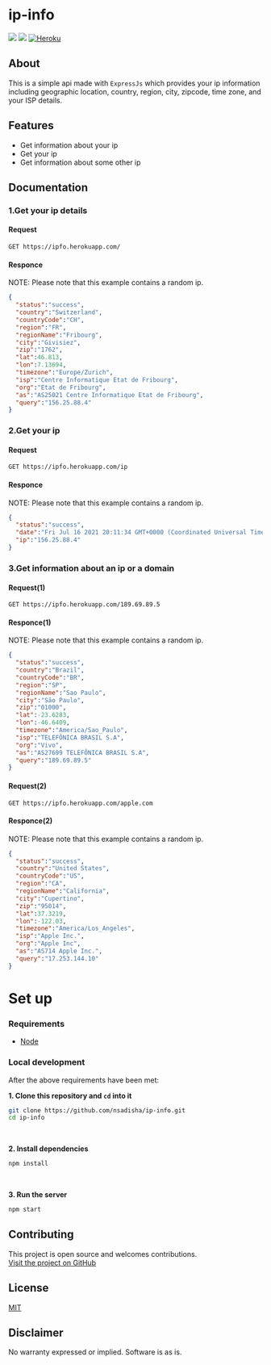 # ip-info
[![](https://badges.aleen42.com/src/node.svg)]()
[![](https://img.shields.io/badge/Licence-MIT-orange)]()
[![Heroku](https://heroku-badge.herokuapp.com/?app=heroku-badge)]()


## About
This is a simple api made with `ExpressJs` which provides your ip information including geographic location, country, region, city, zipcode, time zone, and your ISP details.

## Features
- Get information about your ip
- Get your ip
- Get information about some other ip

## Documentation

### 1.Get your ip details

#### Request
```
GET https://ipfo.herokuapp.com/
```
#### Responce
NOTE: Please note that this example contains a random ip.
```json
{
  "status":"success",
  "country":"Switzerland",
  "countryCode":"CH",
  "region":"FR",
  "regionName":"Fribourg",
  "city":"Givisiez",
  "zip":"1762",
  "lat":46.813,
  "lon":7.13694,
  "timezone":"Europe/Zurich",
  "isp":"Centre Informatique Etat de Fribourg",
  "org":"Etat de Fribourg",
  "as":"AS25021 Centre Informatique Etat de Fribourg",
  "query":"156.25.88.4"
}
```
### 2.Get your ip

#### Request
```
GET https://ipfo.herokuapp.com/ip
```
#### Responce
NOTE: Please note that this example contains a random ip.
```json
{
  "status":"success",
  "date":"Fri Jul 16 2021 20:11:34 GMT+0000 (Coordinated Universal Time)",
  "ip":"156.25.88.4"
}
```
### 3.Get information about an ip or a domain

#### Request(1)
```
GET https://ipfo.herokuapp.com/189.69.89.5
```
#### Responce(1)
NOTE: Please note that this example contains a random ip.
```json
{
  "status":"success",
  "country":"Brazil",
  "countryCode":"BR",
  "region":"SP",
  "regionName":"Sao Paulo",
  "city":"São Paulo",
  "zip":"01000",
  "lat":-23.6283,
  "lon":-46.6409,
  "timezone":"America/Sao_Paulo",
  "isp":"TELEFÔNICA BRASIL S.A",
  "org":"Vivo",
  "as":"AS27699 TELEFÔNICA BRASIL S.A",
  "query":"189.69.89.5"
}
```
#### Request(2)
```
GET https://ipfo.herokuapp.com/apple.com
```
#### Responce(2)
NOTE: Please note that this example contains a random ip.
```json
{
  "status":"success",
  "country":"United States",
  "countryCode":"US",
  "region":"CA",
  "regionName":"California",
  "city":"Cupertino",
  "zip":"95014",
  "lat":37.3219,
  "lon":-122.03,
  "timezone":"America/Los_Angeles",
  "isp":"Apple Inc.",
  "org":"Apple Inc",
  "as":"AS714 Apple Inc.",
  "query":"17.253.144.10"
}
```

# Set up

### Requirements
- [Node](https://nodejs.org/en/)

### Local development
After the above requirements have been met:

<b>1. Clone this repository and `cd` into it</b>

```bash
git clone https://github.com/nsadisha/ip-info.git
cd ip-info
```
<br>

<b>2. Install dependencies</b>

```bash
npm install
```
<br>

<b>3. Run the server </b>

```bash
npm start
```

## Contributing
This project is open source and welcomes contributions.
<br>
[Visit the project on GitHub](https://github.com/nsadisha/ip-info)

## License
[MIT](http://www.opensource.org/licenses/mit-license.html)

## Disclaimer
No warranty expressed or implied. Software is as is.
